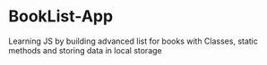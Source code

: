 # BookList-App
Learning JS by building advanced list for books with Classes, static methods and storing data in local storage
